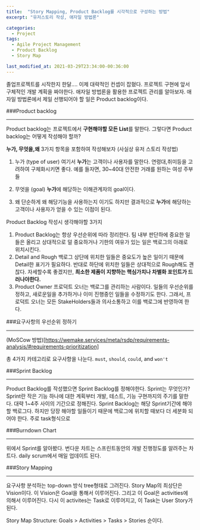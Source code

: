 ```yaml
---
title:  "Story Mapping, Product Backlog를 시각적으로 구성하는 방법"
excerpt: "유저스토리 작성, 애자일 방법론"

categories:
  - Project
tags:
  - Agile Project Management
  - Product Backlog
  - Story Map

last_modified_at: 2021-03-29T23:34:00-00:36:00
---
```


졸업프로젝트를 시작한지 한달....
이제 대략적인 컨셉이 잡혔다. 
프로젝트 구현에 앞서 구체적인 개발 계획을 짜야한다.
애자일 방법론을 활용한 프로젝트 관리를 알아보자.
애자일 방법론에서 제일 선행되어야 할 일은 Product backlog이다.

###Product backlog
- - -
Product backlog는 프로젝트에서 **구현해야할 모든 List**를 말한다. 
그렇다면 Product backlog는 어떻게 작성해야 할까? 

**누가, 무엇을,왜** 3가지 항목을 포함하여 작성해보자 (사실상 유저 스토리 작성법)
1. 누가 (type of user)
여기서 **누가**는 고객이나 사용자를 말한다. 연령대,취미등을 고려하여 구체화시키면 좋다. 예를 들자면, 30~40대 안전한 거래를 원하는 여성 주부들
 
2. 무엇을 (goal)
**누가**에 해당하는 이해관계자의 goal이다.

3. 왜
단순하게 왜 해당기능을 사용하는지 이기도 하지만
결과적으로 **누가**에 해당하는 고객이나 사용자가 얻을 수 있는 이점이 된다.

Product Backlog 작성시 생각해야할 3가지
1. Product Backlog는 항상 우선순위에 따라 정리한다.
팀 내부 판단하에 중요한 일들은 올리고 상대적으로 덜 중요하거나 기한의 여유가 있는 일은 백로그의 아래로 위치시킨다.
2. Detail and Rough
백로그 상단에 위치한 일들은 중요도가 높은 일이기 때문에 Detail한 표기가 필요하다. 반대로 하단에 위치한 일들은 상대적으로
Rough해도 괜찮다. 자세할수록 좋겠지만, **최소한 제품이 지향하는 핵심가치나 차별화 포인트가 드러나야한다.**
3. Product Owner
프로덕트 오너는 백로그를 관리하는 사람이다. 일들의 우선순위를 정하고, 새로운일을 추가하거나 이미 진행중인 일들을 수정하기도 한다.
그래서, 프로덕트 오너는 모든 StakeHolders들과 의사소통하고 이를 백로그에 반영하여 한다.

###요구사항의 우선순위 정하기
- - -
(MoSCow 방법)[https://wemake.services/meta/rsdp/requirements-analysis/#requirements-prioritization]

총 4가지 카테고리로 요구사항을 나눈다.
`must`, `should`, `could`, and `won't`

###Sprint Backlog
- - -
Product Backlog를 작성했으면 Sprint Backlog를 정해야한다.
Sprint는 무엇인가? 
Sprint란 작은 기능 하나에 대한 계획부터 개발, 테스트, 기능 구현까지의 주기를 말한다.
대략 1~4주 사이의 기간으로 정해진다.
Sprint Backlog는 해당 Sprint기간에 해야할 백로그다.
하지만 당장 해야할 일들이기 때문에 백로그에 위치할 때보다 더 세분화 되어야 한다. 주로 task형식으로

###Burndown Chart
- - -
위에서 Sprint를 알아봤다. 번다운 차트는 스프린트동안의 개발 진행정도를 알려주는 차트다.
daily scrum에서 매일 업데이트 된다.

###Story Mapping
- - -
요구사항 분석하는 top-down 방식 tree형태로 그려진다. Story Map의 최상단은 Vision이다. 이 Vision은 Goal을 통해서 이루어진다.
그리고 이 Goal은 activities에 의해서 이루어진다. 다시 이 activites는 Task로 이루어지고, 이 Task는 User Story가 된다.

Story Map Structure: Goals > Activities > Tasks > Stories 순이다.

